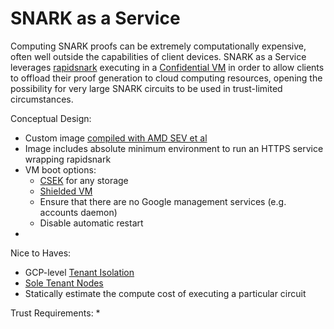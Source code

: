 # SNARK as a Service

Computing SNARK proofs can be extremely computationally expensive, often well outside the capabilities of client devices.
SNARK as a Service leverages [rapidsnark](https://github.com/iden3/rapidsnark) executing in a [Confidential VM](https://cloud.google.com/confidential-computing)
in order to allow clients to offload their proof generation to cloud computing resources, opening the possibility for
very large SNARK circuits to be used in trust-limited circumstances.

Conceptual Design:
* Custom image [compiled with AMD SEV et al](https://cloud.google.com/compute/confidential-vm/docs/how-to-byoi)
* Image includes absolute minimum environment to run an HTTPS service wrapping rapidsnark
* VM boot options:
    * [CSEK](https://cloud.google.com/compute/docs/disks/customer-supplied-encryption#rsa-encryption) for any storage
    * [Shielded VM](https://cloud.google.com/security/shielded-cloud/shielded-vm)
    * Ensure that there are no Google management services (e.g. accounts daemon)
    * Disable automatic restart
* 

Nice to Haves:
* GCP-level [Tenant Isolation](https://cloud.google.com/service-infrastructure/docs/manage-tenancy-units)
* [Sole Tenant Nodes](https://cloud.google.com/compute/docs/nodes/sole-tenant-nodes)
* Statically estimate the compute cost of executing a particular circuit

Trust Requirements:
* 
